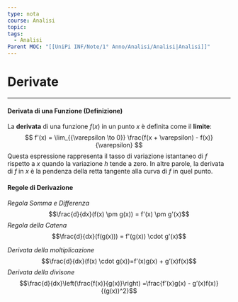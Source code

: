 ```yaml
---
type: nota
course: Analisi
topic: 
tags:
  - Analisi
Parent MOC: "[[UniPi INF/Note/1° Anno/Analisi/Analisi|Analisi]]"
---
```

# Derivate
---
#### Derivata di una Funzione (Definizione)
La **derivata** di una funzione $f(x)$ in un punto $x$ è definita come il **limite**:$$
f'(x) = \lim_{{\varepsilon \to 0}} \frac{f(x + \varepsilon) - f(x)}{\varepsilon}
$$Questa espressione rappresenta il tasso di variazione istantaneo di $f$ rispetto a $x$ quando la variazione $h$ tende a zero. In altre parole, la derivata di $f$ in $x$ è la pendenza della retta tangente alla curva di $f$ in quel punto.

#### Regole di Derivazione

_Regola Somma e Differenza_$$\frac{d}{dx}(f(x) \pm g(x)) = f'(x) \pm g'(x)$$
_Regola della Catena_$$\frac{d}{dx}(f(g(x))) = f'(g(x)) \cdot g'(x)$$

_Derivata della  moltiplicazione_$$\frac{d}{dx}(f(x) \cdot g(x))=f’(x)g(x) + g’(x)f(x)$$
_Derivata della divisone_ $$\frac{d}{dx}\left(\frac{f(x)}{g(x)}\right) =\frac{f’(x)g(x) - g’(x)f(x)}{(g(x))^2}$$